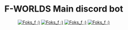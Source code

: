 <h1 align="center">F-WORLDS Main discord bot</h1>

<p align="center">
<a href="#"><img alt="Foks_f ;)" src="https://img.shields.io/github/last-commit/Foksif/F-WORLDS_Main_bot--python-/main?color=green&style=for-the-badge"></a>
<a href="#"><img alt="Foks_f ;)" src="https://img.shields.io/badge/Author-Foks__f-ed5f00?style=for-the-badge"></a>
<a href="#"><img alt="Foks_f ;)" src="https://img.shields.io/static/v1?label=license&message=MIT&color=%23ac00b5&style=for-the-badge"></a>
<a href="#"><img alt="Foks_f ;)" src="https://img.shields.io/badge/Python-3-2ea44f?style=for-the-badge"></a>
  

